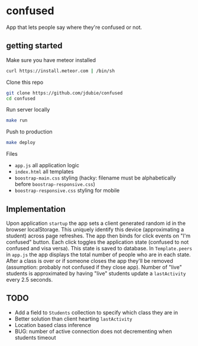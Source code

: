 confused
========

App that lets people say where they're confused or not.

getting started
---------------

Make sure you have meteor installed
```sh
curl https://install.meteor.com | /bin/sh
```

Clone this repo
```sh
git clone https://github.com/jdubie/confused
cd confused
```

Run server locally
```sh
make run
```

Push to production
```sh
make deploy
```

Files
- `app.js` all application logic
- `index.html` all templates
- `boostrap-main.css` styling (hacky: filename must be alphabetically before `boostrap-responsive.css`)
- `boostrap-responsive.css` styling for mobile

Implementation
--------------
Upon application `startup` the app sets a client generated random id in the
browser localStorage. This uniquely identify this device (approximating a
student) across page refreshes. The app then binds for click events on "I'm
confused" button. Each click toggles the application state (confused to not
confused and visa versa). This state is saved to database. In `Template.peers`
in `app.js` the app displays the total number of people who are in each state.
After a class is over or if someone closes the app they'll be removed
(assumption: probably not confused if they close app).  Number of "live"
students is approximated by having "live" students update a `lastActivity`
every 2.5 seconds.

TODO
----
- Add a field to `Students` collection to specify which class they are in
- Better solution than client hearting `lastActivity`
- Location based class inference
- BUG: number of active connection does not decrementing when students timeout
